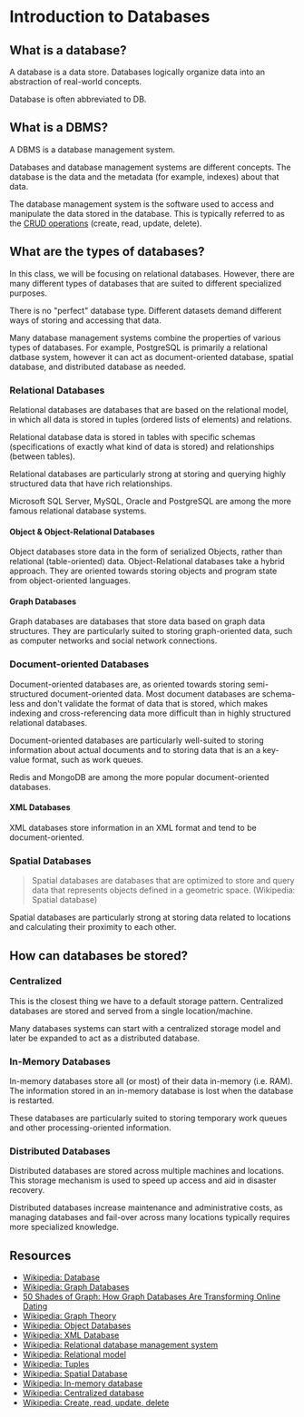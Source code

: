 # Introduction to Databases

## What is a database?

A database is a data store.  Databases logically organize data into an abstraction of real-world concepts.

Database is often abbreviated to DB.

## What is a DBMS?

A DBMS is a database management system.

Databases and database management systems are different concepts.  The database is the data and the metadata (for example, indexes) about that data.

The database management system is the software used to access and manipulate the data stored in the database.  This is typically referred to as the [CRUD operations](http://en.wikipedia.org/wiki/Create,_read,_update_and_delete#Database_applications) (create, read, update, delete).

## What are the types of databases?

In this class, we will be focusing on relational databases.  However, there are many different types of databases that are suited to different specialized purposes.

There is no "perfect" database type.  Different datasets demand different ways of storing and accessing that data.

Many database management systems combine the properties of various types of databases.  For example, PostgreSQL is primarily a relational datbase system, however it can act as document-oriented database, spatial database, and distributed database as needed.

### Relational Databases

Relational databases are databases that are based on the relational model, in which all data is stored in tuples (ordered lists of elements) and relations.

Relational database data is stored in tables with specific schemas (specifications of exactly what kind of data is stored) and relationships (between tables).

Relational databases are particularly strong at storing and querying highly structured data that have rich relationships.

Microsoft SQL Server, MySQL, Oracle and PostgreSQL are among the more famous relational database systems.

#### Object & Object-Relational Databases

Object databases store data in the form of serialized Objects, rather than relational (table-oriented) data.  Object-Relational databases take a hybrid approach.  They are oriented towards storing objects and program state from object-oriented languages.

#### Graph Databases

Graph databases are databases that store data based on graph data structures.  They are particularly suited to storing graph-oriented data, such as computer networks and social network connections.

### Document-oriented Databases

Document-oriented databases are, as oriented towards storing semi-structured document-oriented data.  Most document databases are schema-less and don't validate the format of data that is stored, which makes indexing and cross-referencing data more difficult than in highly structured relational databases.

Document-oriented databases are particularly well-suited to storing information about actual documents and to storing data that is an a key-value format, such as work queues.

Redis and MongoDB are among the more popular document-oriented databases.

#### XML Databases

XML databases store information in an XML format and tend to be document-oriented.

### Spatial Databases

> Spatial databases are databases that are optimized to store and query data that represents objects defined in a geometric space. (Wikipedia: Spatial database)

Spatial databases are particularly strong at storing data related to locations and calculating their proximity to each other.

## How can databases be stored?

### Centralized

This is the closest thing we have to a default storage pattern. Centralized databases are stored and served from a single location/machine.

Many databases systems can start with a centralized storage model and later be expanded to act as a distributed database.

### In-Memory Databases

In-memory databases store all (or most) of their data in-memory (i.e. RAM).  The information stored in an in-memory database is lost when the database is restarted.

These databases are particularly suited to storing temporary work queues and other processing-oriented information.

### Distributed Databases

Distributed databases are stored across multiple machines and locations.  This storage mechanism is used to speed up access and aid in disaster recovery.

Distributed databases increase maintenance and administrative costs, as managing databases and fail-over across many locations typically requires more specialized knowledge.

## Resources

* [Wikipedia: Database](http://en.wikipedia.org/wiki/Database)
* [Wikipedia: Graph Databases](http://en.wikipedia.org/wiki/Graph_database)
* [50 Shades of Graph: How Graph Databases Are Transforming Online Dating](http://www.forbes.com/sites/danwoods/2014/02/14/50-shades-of-graph-how-graph-databases-are-transforming-online-dating/)
* [Wikipedia: Graph Theory](http://en.wikipedia.org/wiki/Graph_theory)
* [Wikipedia: Object Databases](http://en.wikipedia.org/wiki/Object_database)
* [Wikipedia: XML Database](http://en.wikipedia.org/wiki/XML_database)
* [Wikipedia: Relational database management system](http://en.wikipedia.org/wiki/Relational_database_management_system)
* [Wikipedia: Relational model](http://en.wikipedia.org/wiki/Relational_model)
* [Wikipedia: Tuples](http://en.wikipedia.org/wiki/Tuple)
* [Wikipedia: Spatial Database](http://en.wikipedia.org/wiki/Spatial_database)
* [Wikipedia: In-memory database](http://en.wikipedia.org/wiki/In-memory_database)
* [Wikipedia: Centralized database](http://en.wikipedia.org/wiki/Centralized_database)
* [Wikipedia: Create, read, update, delete](http://en.wikipedia.org/wiki/Create,_read,_update_and_delete#Database_applications)
